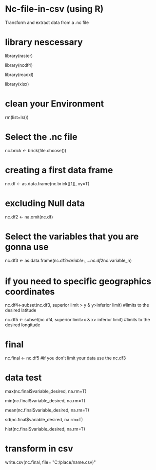 # Nc-file-in-csv (using R)
Transform and extract data from a .nc file 


# library nescessary 

library(raster)

library(ncdf4)

library(readxl)

library(xlsx)


# clean your Environment

rm(list=ls())

# Select the .nc file

nc.brick <- brick(file.choose())

# creating a first data frame 

nc.df <- as.data.frame(nc.brick[[1]], xy=T)

# excluding Null data

nc.df2 <- na.omit(nc.df)

# Select the variables that you are gonna use 

nc.df3 <- as.data.frame(nc.df2$variable_1,...nc.df2$nc.variable_n)

# if you need to specific geographics coordinates

nc.df4<-subset(nc.df3, superior limit > y & y>inferior limit) #limits to the desired latitude

nc.df5 <- subset(nc.df4, superior limit>x & x> inferior limit) #limits to the desired longitude

# final 

nc.final <- nc.df5  #if you don't limit your data use the nc.df3

# data test

max(nc.final$variable_desired, na.rm=T)

min(nc.final$variable_desired, na.rm=T)

mean(nc.final$variable_desired, na.rm=T)

sd(nc.final$variable_desired, na.rm=T)

hist(nc.final$variable_desired, na.rm=T)

# transform in csv

write.csv(nc.final, file= "C:/place/name.csv)"
